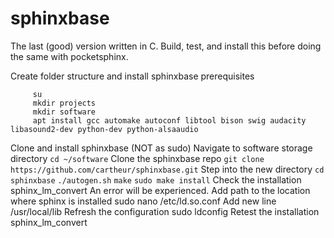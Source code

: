 # sphinxbase
The last (good) version written in C. Build, test, and install this before doing the same with pocketsphinx.

Create folder structure and install sphinxbase prerequisites
		
```
     su
     mkdir projects
     mkdir software
     apt install gcc automake autoconf libtool bison swig audacity libasound2-dev python-dev python-alsaaudio
```

Clone and install sphinxbase (NOT as sudo)
	Navigate to software storage directory
		`cd ~/software`
	Clone the sphinxbase repo
		`git clone https://github.com/cartheur/sphinxbase.git`
	Step into the new directory
		`cd sphinxbase`
		`./autogen.sh`
		`make`
		`sudo make install`
	Check the installation
		sphinx_lm_convert
	An error will be experienced. Add path to the location where sphinx is installed
		sudo nano /etc/ld.so.conf
	Add new line
		/usr/local/lib
	Refresh the configuration
		sudo ldconfig
	Retest the installation
		sphinx_lm_convert
